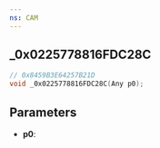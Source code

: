 ```yaml
---
ns: CAM
---
```

## _0x0225778816FDC28C

```c
// 0x8459B3E64257B21D
void _0x0225778816FDC28C(Any p0);
```

## Parameters
* **p0**:
